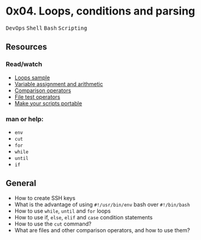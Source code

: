 # 0x04. Loops, conditions and parsing
<kbd>DevOps</kbd> <kbd>Shell</kbd> <kbd>Bash</kbd> <kbd>Scripting</kbd>

## Resources
### Read/watch
* [Loops sample](https://intranet.alxswe.com/rltoken/wT98UJfv_E2tk4yP9PcLLw)
* [Variable assignment and arithmetic](https://intranet.alxswe.com/rltoken/olvOKX699pq50rkHRE5cSA)
* [Comparison operators](https://intranet.alxswe.com/rltoken/HxohzllkOWh0t4dy_HptIQ)
* [File test operators](https://intranet.alxswe.com/rltoken/g8of2ABPEJfCNtPrDQaqVw)
* [Make your scripts portable](https://intranet.alxswe.com/rltoken/O0Ay21p7tDhfLMsYbtAKug)

### man or help:
* `env`
* `cut`
* `for`
* `while`
* `until`
* `if`

## General
* How to create SSH keys
* What is the advantage of using `#!/usr/bin/env` bash over `#!/bin/bash`
* How to use `while`, `until` and `for` loops
* How to use if, `else`, `elif` and `case` condition statements
* How to use the `cut` command?
* What are files and other comparison operators, and how to use them?
